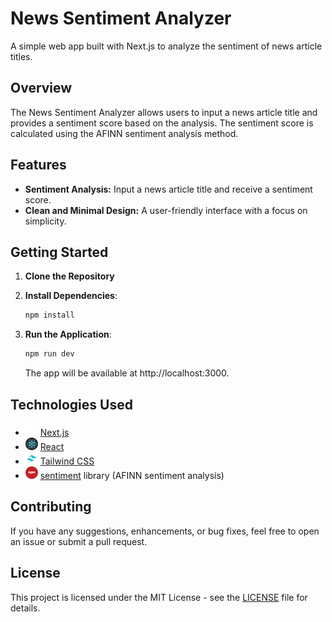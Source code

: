 # News Sentiment Analyzer

A simple web app built with Next.js to analyze the sentiment of news article titles.

## Overview

The News Sentiment Analyzer allows users to input a news article title and provides a sentiment score based on the analysis. The sentiment score is calculated using the AFINN sentiment analysis method.

## Features

-   **Sentiment Analysis:** Input a news article title and receive a sentiment score.
-   **Clean and Minimal Design:** A user-friendly interface with a focus on simplicity.

## Getting Started

1. **Clone the Repository**

2. **Install Dependencies**:

    ```bash
    npm install
    ```

3. **Run the Application**:

    ```bash
    npm run dev
    ```

    The app will be available at http://localhost:3000.

## Technologies Used

-   <img src="./images/nextjs-logo.png" alt="Next.js Logo" height="20" width="20"/> [Next.js](https://nextjs.org/)
-   <img src="./images/react-logo.png" alt="React Logo" height="20" width="20"/> [React](https://reactjs.org/)
-   <img src="./images/tailwindcss-logo.png" alt="Tailwind CSS Logo" height="20" width="20"/> [Tailwind CSS](https://tailwindcss.com/)
-   <img src="./images/npm-logo.png" alt="Sentiment Logo" height="20" width="20"/> [sentiment](https://www.npmjs.com/package/sentiment) library (AFINN sentiment analysis)

## Contributing

If you have any suggestions, enhancements, or bug fixes, feel free to open an issue or submit a pull request.

## License

This project is licensed under the MIT License - see the [LICENSE](LICENSE) file for details.
